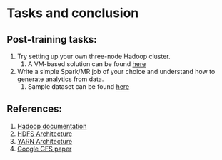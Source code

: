 # Tasks and conclusion

## Post-training tasks:

1. Try setting up your own three-node Hadoop cluster. 
    1. A VM-based solution can be found [here](http://hortonworks.com/wp-content/uploads/2015/04/Import_on_VBox_4_07_2015.pdf)
2. Write a simple Spark/MR job of your choice and understand how to generate analytics from data.
    1. Sample dataset can be found [here](https://grouplens.org/datasets/movielens/)

## References:
1. [Hadoop documentation](http://hadoop.apache.org/docs/current/)
2. [HDFS Architecture](http://hadoop.apache.org/docs/current/hadoop-project-dist/hadoop-hdfs/HdfsDesign.html)
3. [YARN Architecture](http://hadoop.apache.org/docs/current/hadoop-yarn/hadoop-yarn-site/YARN.html)
4. [Google GFS paper](https://storage.googleapis.com/pub-tools-public-publication-data/pdf/035fc972c796d33122033a0614bc94cff1527999.pdf)
